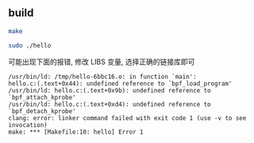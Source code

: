 ## build

```bash
make
```

```bash
sudo ./hello
```

可能出现下面的报错, 修改 LIBS 变量, 选择正确的链接库即可

```
/usr/bin/ld: /tmp/hello-6bbc16.o: in function `main':
hello.c:(.text+0x44): undefined reference to `bpf_load_program'
/usr/bin/ld: hello.c:(.text+0x9b): undefined reference to `bpf_attach_kprobe'
/usr/bin/ld: hello.c:(.text+0xd4): undefined reference to `bpf_detach_kprobe'
clang: error: linker command failed with exit code 1 (use -v to see invocation)
make: *** [Makefile:10: hello] Error 1
```
